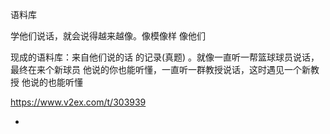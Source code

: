 
语料库

学他们说话，就会说得越来越像。像模像样 像他们

现成的语料库：来自他们说的话 的记录(真题) 。就像一直听一帮篮球球员说话，最终在来个新球员 他说的你也能听懂，一直听一群教授说话，这时遇见一个新教授 他说的也能听懂

https://www.v2ex.com/t/303939

-
